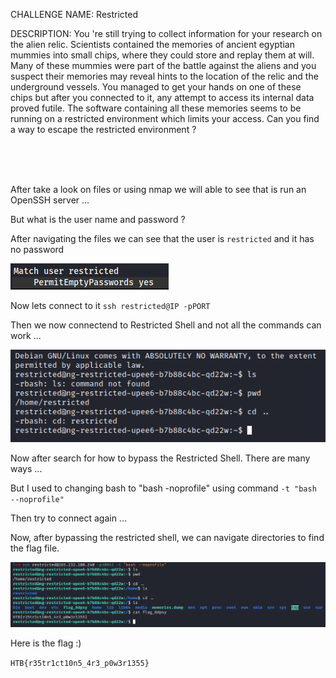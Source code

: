 CHALLENGE NAME: Restricted

DESCRIPTION: You 're still trying to collect information for your research on the alien relic. Scientists contained the memories of ancient egyptian mummies into small chips, where they could store and replay them at will. Many of these mummies were part of the battle against the aliens and you suspect their memories may reveal hints to the location of the relic and the underground vessels. You managed to get your hands on one of these chips but after you connected to it, any attempt to access its internal data proved futile. The software containing all these memories seems to be running on a restricted environment which limits your access. Can you find a way to escape the restricted environment ?


</br></br></br>


After take a look on files or using nmap we will able to see that is run an OpenSSH server ...

But what is the user name and password ?

After navigating the files we can see that the user is ```restricted``` and it has no password 

![Alt text](./restricted.png "restricted")

Now lets connect to it ```ssh restricted@IP -pPORT``` 

Then we now connectend to Restricted Shell and not all the commands can work ...

![Alt text](./connect.png "connect")

Now after search for how to bypass the Restricted Shell. There are many ways ...

But I used to changing bash to "bash -noprofile" using command ```-t "bash --noprofile"```

Then try to connect again ...

Now, after bypassing the restricted shell, we can navigate directories to find the flag file.

![Alt text](./solved.png "solved")

Here is the flag :)

```HTB{r35tr1ct10n5_4r3_p0w3r1355}```



